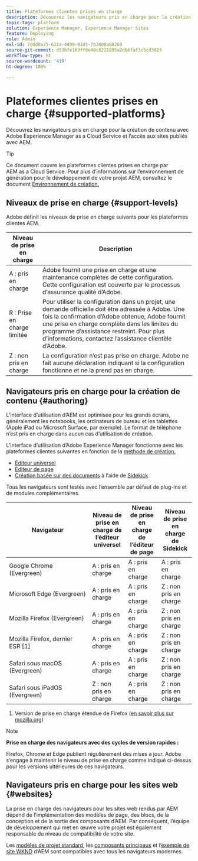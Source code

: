 ```yaml
---
title: Plateformes clientes prises en charge
description: Découvrez les navigateurs pris en charge pour la création de contenu avec Adobe Experience Manager as a Cloud Service et l’accès aux sites publiés avec AEM.
topic-tags: platform
solution: Experience Manager, Experience Manager Sites
feature: Deploying
role: Admin
exl-id: 7ddd0a75-621a-4499-91d1-7b3408a68269
source-git-commit: d53bfe103ff8e40c8221805a2d66faf3c5cd3823
workflow-type: ht
source-wordcount: '419'
ht-degree: 100%

---
```


# Plateformes clientes prises en charge {#supported-platforms}

Découvrez les navigateurs pris en charge pour la création de contenu avec Adobe Experience Manager as a Cloud Service et l’accès aux sites publiés avec AEM.

>[!TIP]
>
>Ce document couvre les plateformes clientes prises en charge par AEM as a Cloud Service. Pour plus d’informations sur l’environnement de génération pour le développement de votre projet AEM, consultez le document [Environnement de création.](/help/implementing/cloud-manager/getting-access-to-aem-in-cloud/build-environment-details.md)

## Niveaux de prise en charge {#support-levels}

Adobe définit les niveaux de prise en charge suivants pour les plateformes clientes AEM.

| Niveau de prise en charge | Description |
|---|---|
| A : pris en charge | Adobe fournit une prise en charge et une maintenance complètes de cette configuration. Cette configuration est couverte par le processus d’assurance qualité d’Adobe. |
| R : Prise en charge limitée  | Pour utiliser la configuration dans un projet, une demande officielle doit être adressée à Adobe. Une fois la confirmation d’Adobe obtenue, Adobe fournit une prise en charge complète dans les limites du programme d’assistance restreint. Pour plus d’informations, contactez l’assistance clientèle d’Adobe. |
| Z : non pris en charge | La configuration n’est pas prise en charge. Adobe ne fait aucune déclaration indiquant si la configuration fonctionne et ne la prend pas en charge. |

## Navigateurs pris en charge pour la création de contenu {#authoring}

L’interface d’utilisation d’AEM est optimisée pour les grands écrans, généralement les notebooks, les ordinateurs de bureau et les tablettes (Apple iPad ou Microsoft Surface, par exemple). Le format de téléphone n’est pris en charge dans aucun cas d’utilisation de création.

L’interface d’utilisation d’Adobe Experience Manager fonctionne avec les plateformes clientes suivantes en fonction de la [méthode de création.](/help/edge/overview.md#authoring-method)

* [Éditeur universel](/help/sites-cloud/authoring/universal-editor/authoring.md)
* [Éditeur de page](/help/sites-cloud/authoring/page-editor/introduction.md)
* [Création basée sur des documents](/help/edge/docs/authoring.md) à l’aide de [Sidekick](/help/edge/docs/sidekick.md)

Tous les navigateurs sont testés avec l’ensemble par défaut de plug-ins et de modules complémentaires.

| Navigateur | Niveau de prise en charge de l’éditeur universel | Niveau de prise en charge de l’éditeur de page | Niveau de prise en charge de Sidekick |
|---|---|---|---|
| Google Chrome (Evergreen) | A : pris en charge | A : pris en charge | A : pris en charge |
| Microsoft Edge (Evergreen) | A : pris en charge | A : pris en charge | Z : non pris en charge |
| Mozilla Firefox (Evergreen) | A : pris en charge | A : pris en charge | Z : non pris en charge |
| Mozilla Firefox, dernier ESR [1] | A : pris en charge | A : pris en charge | Z : non pris en charge |
| Safari sous macOS (Evergreen) | A : pris en charge | A : pris en charge | Z : non pris en charge |
| Safari sous iPadOS (Evergreen) | Z : non pris en charge | A : pris en charge | Z : non pris en charge |

1. Version de prise en charge étendue de Firefox ([en savoir plus sur mozilla.org](https://www.mozilla.org/fr/firefox/enterprise/))

>[!NOTE]
>
>**Prise en charge des navigateurs avec des cycles de version rapides :**
>
>Firefox, Chrome et Edge publient régulièrement des mises à jour. Adobe s’engage à maintenir le niveau de prise en charge comme indiqué ci-dessus pour les versions ultérieures de ces navigateurs.

## Navigateurs pris en charge pour les sites web {#websites}

La prise en charge des navigateurs pour les sites web rendus par AEM dépend de l’implémentation des modèles de page, des blocs, de la conception et de la sortie des composants d’AEM. Par conséquent, l’équipe de développement qui met en œuvre votre projet est également responsable du niveau de compatibilité de votre site.

Les [modèles de projet standard](/help/edge/wysiwyg-authoring/edge-dev-getting-started.md#create-github-project), les [composants principaux](/help/implementing/developing/components/overview.md#aem-core-components) et l’[exemple de site WKND](/help/implementing/developing/introduction/develop-wknd-tutorial.md) d’AEM sont compatibles avec tous les navigateurs modernes.
